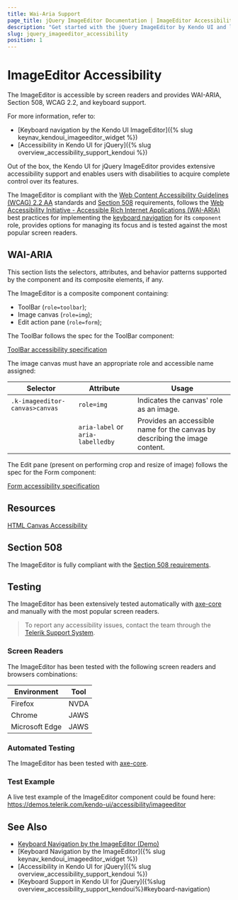 ```yaml
---
title: Wai-Aria Support
page_title: jQuery ImageEditor Documentation | ImageEditor Accessibility
description: "Get started with the jQuery ImageEditor by Kendo UI and learn about its accessibility support for WAI-ARIA, Section 508, and WCAG 2.2."
slug: jquery_imageeditor_accessibility
position: 1
---
```


# ImageEditor Accessibility

The ImageEditor is accessible by screen readers and provides WAI-ARIA, Section 508, WCAG 2.2, and keyboard support.

 For more information, refer to:
* [Keyboard navigation by the Kendo UI ImageEditor]({% slug keynav_kendoui_imageeditor_widget %})
* [Accessibility in Kendo UI for jQuery]({% slug overview_accessibility_support_kendoui %})




Out of the box, the Kendo UI for jQuery ImageEditor provides extensive accessibility support and enables users with disabilities to acquire complete control over its features.


The ImageEditor is compliant with the [Web Content Accessibility Guidelines (WCAG) 2.2 AA](https://www.w3.org/TR/WCAG22/) standards and [Section 508](https://www.section508.gov/) requirements, follows the [Web Accessibility Initiative - Accessible Rich Internet Applications (WAI-ARIA)](https://www.w3.org/WAI/ARIA/apg/) best practices for implementing the [keyboard navigation](#keyboard-navigation) for its `component` role, provides options for managing its focus and is tested against the most popular screen readers.

## WAI-ARIA


This section lists the selectors, attributes, and behavior patterns supported by the component and its composite elements, if any.


The ImageEditor is a composite component containing:


 - ToolBar (`role=toolbar`);
 - Image canvas (`role=img`);
 - Edit action pane (`role=form`);


The ToolBar follows the spec for the ToolBar component:

[ToolBar accessibility specification]({{toolbar_a11y_link}})


The image canvas must have an appropriate role and accessible name assigned:

| Selector | Attribute | Usage |
| -------- | --------- | ----- |
| `.k-imageeditor-canvas>canvas` | `role=img` | Indicates the canvas' role as an image. |
|  | `aria-label` or `aria-labelledby` | Provides an accessible name for the canvas by describing the image content. |


The Edit pane (present on performing crop and resize of image) follows the spec for the Form component:

[Form accessibility specification]({{form_a11y_link}})

## Resources

[HTML Canvas Accessibility](https://pauljadam.com/demos/canvas.html)

## Section 508


The ImageEditor is fully compliant with the [Section 508 requirements](http://www.section508.gov/).

## Testing


The ImageEditor has been extensively tested automatically with [axe-core](https://github.com/dequelabs/axe-core) and manually with the most popular screen readers.

> To report any accessibility issues, contact the team through the [Telerik Support System](https://www.telerik.com/account/support-center).

### Screen Readers


The ImageEditor has been tested with the following screen readers and browsers combinations:

| Environment | Tool |
| ----------- | ---- |
| Firefox | NVDA |
| Chrome | JAWS |
| Microsoft Edge | JAWS |



### Automated Testing
The ImageEditor has been tested with [axe-core](https://github.com/dequelabs/axe-core).
### Test Example
A live test example of the ImageEditor component could be found here: https://demos.telerik.com/kendo-ui/accessibility/imageeditor
## See Also
* [Keyboard Navigation by the ImageEditor (Demo)](https://demos.telerik.com/kendo-ui/imageeditor/keyboard-navigation)
* [Keyboard Navigation by the ImageEditor]({% slug keynav_kendoui_imageeditor_widget %})
* [Accessibility in Kendo UI for jQuery]({% slug overview_accessibility_support_kendoui %})
* [Keyboard Support in Kendo UI for jQuery]({%slug overview_accessibility_support_kendoui%}#keyboard-navigation)
